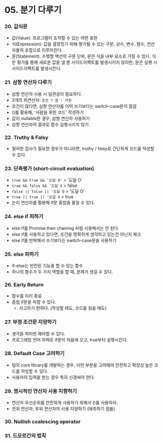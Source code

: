 # 05. 분기 다루기

### 20. 값식문
- 값(Value): 프로그램이 조작할 수 있는 어떤 표현
- 식(Expression): 값을 결정짓기 위해 평가될 수 있는 구문, 상수, 변수, 함수, 연산자들의 조합으로 이루어진다.
- 문(Statement): 수행할 액션의 구문 단위, 문은 식을 내부 요소로 가질 수 있다. 식은 평가를 통해 새로운 값을 낼 뿐 사이드이펙트를 발생시키지 않지만, 문은 실행 시 사이드이펙트를 발생시킨다.


### 21. 삼항 연산자 다루기
- 삼항 연산자 사용 시 일관성이 필요하다.
- 3개의 피연산자: `조건 ? 참 : 거짓`
- 조건이 많다면, 삼항 연산자를 이어 쓰기보다는 switch-case문이 깔끔
- ()를 활용해, '사람을 위한 코드' 작성하기
- 값이 nullable한 경우, 삼항 연산자 사용하기
- 삼항 연산자의 결과로 함수 실행시키지 않기


### 22. Truthy & Falsy
- 철저한 검사가 필요한 경우가 아니라면, truthy / falsy로 간단하게 코드를 작성할 수 있다.


### 23. 단축평가 (short-circuit evaluation)
- `true && true && '도달 O'` > '도달 O'
- `true && false && '도달 X` > false
- `false || false || '도달 O` > '도달 O'
- `true || true || '도달 X` > true
- 논리 연산자를 활용해 if문 중첩을 줄일 수 있다.


### 24. else if 피하기
- else if를 Promise.then chaining 처럼 사용해서는 안 된다.
- else if를 사용하고 있다면, 조건을 명확하게 생각하고 있는건 아닌지 체크
- else if를 반복해서 쓰기보다는 switch-case문을 사용하기


### 25. else 피하기
- if-else는 반전된 기능을 할 수 있는 함수
- 하나의 함수가 두 가지 역할을 할 때, 문제가 생길 수 있다.


### 26. Early Return
- 함수를 미리 종료
- 중첩 if문을 피할 수 있다.
  - 사고하기 편하다. (작성할 때도, 코드를 읽을 때도)


### 27. 부정 조건문 지양하기
- 생각을 여러번 해야할 수 있다.
- 프로그래밍 언어 자체로 if문이 처음에 오고, true부터 실행시킨다.


### 28. Default Case 고려하기
- 팀의 core library를 개발하는 경우, 이런 부분을 고려해야 안전하고 확장성 높은 코드를 작성할 수 있다.
- 사용자의 입력을 받는 경우 특히 신경써야 한다.


### 29. 명시적인 연산자 사용 지향하기
- 연산자 우선순위를 안전하게 사용하기 위해서 ()를 사용하자.
- 전위 연산자, 후위 연산자의 사용 지양하기 (예측하기 힘듦)


### 30. Nullish coalescing operator


### 31. 드모르간의 법칙

